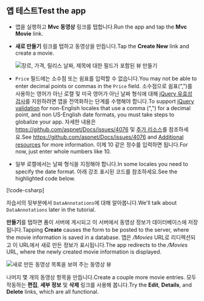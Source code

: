 
## <a name="test-the-app"></a><span data-ttu-id="20657-101">앱 테스트</span><span class="sxs-lookup"><span data-stu-id="20657-101">Test the app</span></span>

* <span data-ttu-id="20657-102">앱을 실행하고 **Mvc 동영상** 링크를 탭합니다.</span><span class="sxs-lookup"><span data-stu-id="20657-102">Run the app and tap the **Mvc Movie** link.</span></span>
* <span data-ttu-id="20657-103">**새로 만들기** 링크를 탭하고 동영상을 만듭니다.</span><span class="sxs-lookup"><span data-stu-id="20657-103">Tap the **Create New** link and create a movie.</span></span>

  ![장르, 가격, 릴리스 날짜, 제목에 대한 필드가 포함된 뷰 만들기](../../tutorials/first-mvc-app/adding-model/_static/movies.png)

* <span data-ttu-id="20657-105">`Price` 필드에는 소수점 또는 쉼표를 입력할 수 없습니다.</span><span class="sxs-lookup"><span data-stu-id="20657-105">You may not be able to enter decimal points or commas in the `Price` field.</span></span> <span data-ttu-id="20657-106">소수점으로 쉼표(“,”)를 사용하는 영어가 아닌 로캘 및 미국 영어가 아닌 날짜 형식에 대해 [jQuery 유효성 검사](https://jqueryvalidation.org/)를 지원하려면 앱을 전역화하는 단계를 수행해야 합니다.</span><span class="sxs-lookup"><span data-stu-id="20657-106">To support [jQuery validation](https://jqueryvalidation.org/) for non-English locales that use a comma (",") for a decimal point, and non US-English date formats, you must take steps to globalize your app.</span></span> <span data-ttu-id="20657-107">자세한 내용은 https://github.com/aspnet/Docs/issues/4076 및 [추가 리소스](#additional-resources)를 참조하세요.</span><span class="sxs-lookup"><span data-stu-id="20657-107">See https://github.com/aspnet/Docs/issues/4076 and [Additional resources](#additional-resources) for more information.</span></span> <span data-ttu-id="20657-108">이제 10 같은 정수를 입력하면 됩니다.</span><span class="sxs-lookup"><span data-stu-id="20657-108">For now, just enter whole numbers like 10.</span></span>

<a name="displayformatdatelocal"></a>

* <span data-ttu-id="20657-109">일부 로캘에서는 날짜 형식을 지정해야 합니다.</span><span class="sxs-lookup"><span data-stu-id="20657-109">In some locales you need to specify the date format.</span></span> <span data-ttu-id="20657-110">아래 강조 표시된 코드를 참조하세요.</span><span class="sxs-lookup"><span data-stu-id="20657-110">See the highlighted code below.</span></span>

[!code-csharp[](../../tutorials/first-mvc-app/start-mvc/sample/MvcMovie/Models/MovieDateFormat.cs?name=snippet_1&highlight=2,10)]

<span data-ttu-id="20657-111">자습서의 뒷부분에서 `DataAnnotations`에 대해 알아봅니다.</span><span class="sxs-lookup"><span data-stu-id="20657-111">We'll talk about `DataAnnotations` later in the tutorial.</span></span>

<span data-ttu-id="20657-112">**만들기**를 탭하면 폼이 서버에 게시되고 이 서버에서 동영상 정보가 데이터베이스에 저장됩니다.</span><span class="sxs-lookup"><span data-stu-id="20657-112">Tapping **Create** causes the form to be posted to the server, where the movie information is saved in a database.</span></span> <span data-ttu-id="20657-113">앱은 */Movies* URL로 리디렉션되고 이 URL에서 새로 만든 정보가 표시됩니다.</span><span class="sxs-lookup"><span data-stu-id="20657-113">The app redirects to the */Movies* URL, where the newly created movie information is displayed.</span></span>

![새로 만든 동영상 목록을 보여 주는 동영상 뷰](../../tutorials/first-mvc-app/adding-model/_static/h.png)

<span data-ttu-id="20657-115">나머지 몇 개의 동영상 항목을 만듭니다.</span><span class="sxs-lookup"><span data-stu-id="20657-115">Create a couple more movie entries.</span></span> <span data-ttu-id="20657-116">모두 작동하는 **편집**, **세부 정보** 및 **삭제** 링크를 사용해 봅니다.</span><span class="sxs-lookup"><span data-stu-id="20657-116">Try the **Edit**, **Details**, and **Delete** links, which are all functional.</span></span>
